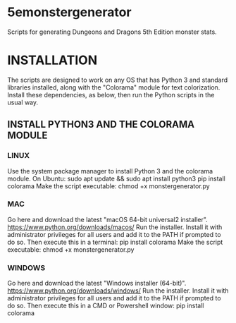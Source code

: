 # 5emonstergenerator
Scripts for generating Dungeons and Dragons 5th Edition monster stats.

# INSTALLATION
The scripts are designed to work on any OS that has Python 3 and standard libraries installed, along with the "Colorama" module for text colorization.  Install these dependencies, as below, then run the Python scripts in the usual way.

## INSTALL PYTHON3 AND THE COLORAMA MODULE

### LINUX
Use the system package manager to install Python 3 and the colorama module.
On Ubuntu:
sudo apt update && sudo apt install python3
pip install colorama
Make the script executable:
chmod +x monstergenerator.py

### MAC
Go here and download the latest "macOS 64-bit universal2 installer".  
https://www.python.org/downloads/macos/
Run the installer.  Install it with administrator privileges for all users and add it to the PATH if prompted to do so.
Then execute this in a terminal:
pip install colorama
Make the script executable:
chmod +x monstergenerator.py

### WINDOWS
Go here and download the latest "Windows installer (64-bit)".
https://www.python.org/downloads/windows/
Run the installer.  Install it with administrator privileges for all users and add it to the PATH if prompted to do so.
Then execute this in a CMD or Powershell window:
pip install colorama

